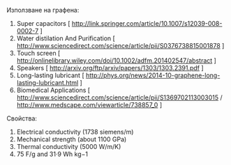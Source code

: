 Използване на графена:

1. Super capacitors [ http://link.springer.com/article/10.1007/s12039-008-0002-7 ]
2. Water distilation And Purification [ http://www.sciencedirect.com/science/article/pii/S0376738815001878 ]
3. Touch screen [ http://onlinelibrary.wiley.com/doi/10.1002/adfm.201402547/abstract ]
4. Speakers [ http://arxiv.org/ftp/arxiv/papers/1303/1303.2391.pdf ]
5. Long-lasting lubricant [ http://phys.org/news/2014-10-graphene-long-lasting-lubricant.html ]
6. Biomedical Applications [ http://www.sciencedirect.com/science/article/pii/S1369702113003015 / http://www.medscape.com/viewarticle/738857_0 ]


Свойства:

1. Еlectrical conductivity (1738 siemens/m)
2. Мechanical strength (about 1100 GPa)
3. Тhermal conductivity (5000 W/m/K) 
4. 75 F/g and 31·9 Wh kg−1 